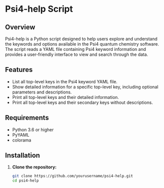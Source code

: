 # Psi4-help Script

## Overview

Psi4-help is a Python script designed to help users explore and understand the keywords and options available in the Psi4 quantum chemistry software. The script reads a YAML file containing Psi4 keyword information and provides a user-friendly interface to view and search through the data.

## Features

- List all top-level keys in the Psi4 keyword YAML file.
- Show detailed information for a specific top-level key, including optional parameters and descriptions.
- Print all top-level keys and their detailed information.
- Print all top-level keys and their secondary keys without descriptions.

## Requirements

- Python 3.6 or higher
- PyYAML
- colorama

## Installation

1. **Clone the repository:**

   ```sh
   git clone https://github.com/yourusername/psi4-help.git
   cd psi4-help